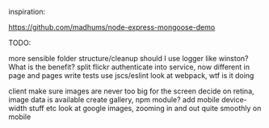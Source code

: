 inspiration:

https://github.com/madhums/node-express-mongoose-demo


TODO:

more sensible folder structure/cleanup
should I use logger like winston? What is the benefit?
split flickr authenticate into service, now different in page and pages
write tests
use jscs/eslint
look at webpack, wtf is it doing



client
make sure images are never too big for the screen
decide on retina, image data is available
create gallery, npm module?
add mobile device-width stuff etc
look at google images, zooming in and out quite smoothly on mobile


